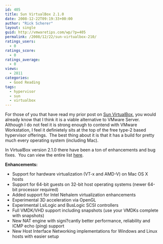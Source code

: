 ```yaml
---
id: 405
title: Sun VirtualBox 2.1.0
date: 2008-12-22T09:19:33+00:00
author: "Rick Scherer"
layout: single
guid: http://vmwaretips.com/wp/?p=405
permalink: /2008/12/22/sun-virtualbox-210/
ratings_users:
  - 0
ratings_score:
  - 0
ratings_average:
  - 0
views:
  - 2811
categories:
  - Good Reading
tags:
  - hypervisor
  - sun
  - virtualbox
---
```

For those of you that have read my prior post on <a href="http://vmwaretips.com/wp/2008/11/02/product-review-sun-virtualbox/" target="_blank">Sun VirtualBox</a>, you would already know that I think it is a viable alternative to VMware Server.  Although I do not feel it is strong enough to contend with VMware Workstation, I feel it definietely sits at the top of the free type-2 based hypervisor offerings.  The best thing about it is that it has a build for pretty much every operating system (including Mac).

<!--more-->

In VirtualBox version 2.1.0 there have been a ton of enhancements and bug fixes.  You can view the entire list <a href="http://www.virtualbox.org/wiki/Changelog" target="_blank">here</a>.

**Enhancements:**

  * Support for hardware virtualization (VT-x and AMD-V) on Mac OS X hosts
  * Support for 64-bit guests on 32-bit host operating systems (newer 64-bit processor required)
  * Added support for Intel Nehalem virtualization enhancements
  * Experimental 3D acceleration via OpenGL
  * Experimental LsiLogic and BusLogic SCSI controllers
  * Full VMDK/VHD support including snapshots (use your VMDKs complete with snapshots)
  * New NAT engine with signi?cantly better performance, reliability and ICMP echo (ping) support
  * New Host Interface Networking implementations for Windows and Linux hosts with easier setup